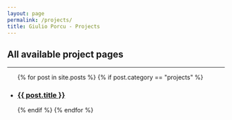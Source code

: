 ```yaml
---
layout: page
permalink: /projects/
title: Giulio Porcu - Projects
---
```

<div>
  <h2>All available project pages</h2>
  <hr />
  <ul>
  {% for post in site.posts %}
      {% if post.category == "projects" %}
        <li>
            <h3>
                <a href="{{ post.url }}" >{{ post.title }}</a>
            </h3>
        </li>
      {% endif %}
  {% endfor %}
  </ul>
</div>